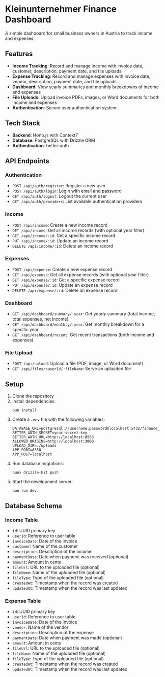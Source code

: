 # Kleinunternehmer Finance Dashboard

A simple dashboard for small business owners in Austria to track income and expenses.

## Features

- **Income Tracking**: Record and manage income with invoice date, customer, description, payment date, and file uploads
- **Expense Tracking**: Record and manage expenses with invoice date, vendor, description, payment date, and file uploads
- **Dashboard**: View yearly summaries and monthly breakdowns of income and expenses
- **File Uploads**: Upload invoice PDFs, images, or Word documents for both income and expenses
- **Authentication**: Secure user authentication system

## Tech Stack

- **Backend**: Hono.js with Context7
- **Database**: PostgreSQL with Drizzle ORM
- **Authentication**: better-auth

## API Endpoints

### Authentication

- `POST /api/auth/register`: Register a new user
- `POST /api/auth/login`: Login with email and password
- `GET /api/auth/logout`: Logout the current user
- `GET /api/auth/providers`: List available authentication providers

### Income

- `POST /api/income`: Create a new income record
- `GET /api/income`: Get all income records (with optional year filter)
- `GET /api/income/:id`: Get a specific income record
- `PUT /api/income/:id`: Update an income record
- `DELETE /api/income/:id`: Delete an income record

### Expenses

- `POST /api/expense`: Create a new expense record
- `GET /api/expense`: Get all expense records (with optional year filter)
- `GET /api/expense/:id`: Get a specific expense record
- `PUT /api/expense/:id`: Update an expense record
- `DELETE /api/expense/:id`: Delete an expense record

### Dashboard

- `GET /api/dashboard/summary/:year`: Get yearly summary (total income, total expenses, net income)
- `GET /api/dashboard/monthly/:year`: Get monthly breakdown for a specific year
- `GET /api/dashboard/recent`: Get recent transactions (both income and expenses)

### File Upload

- `POST /api/upload`: Upload a file (PDF, image, or Word document)
- `GET /api/files/:userId/:fileName`: Serve an uploaded file

## Setup

1. Clone the repository
2. Install dependencies:
   ```
   bun install
   ```
3. Create a `.env` file with the following variables:
   ```
   DATABASE_URL=postgresql://username:password@localhost:5432/finance_db
   BETTER_AUTH_SECRET=your-secret-key
   BETTER_AUTH_URL=http://localhost:8558
   ALLOWED_ORIGINS=http://localhost:3000
   UPLOAD_DIR=./uploads
   APP_PORT=8558
   APP_HOST=localhost
   ```
4. Run database migrations:
   ```
   bunx drizzle-kit push
   ```
5. Start the development server:
   ```
   bun run dev
   ```

## Database Schema

### Income Table

- `id`: UUID primary key
- `userId`: Reference to user table
- `invoiceDate`: Date of the invoice
- `customer`: Name of the customer
- `description`: Description of the income
- `paymentDate`: Date when payment was received (optional)
- `amount`: Amount in cents
- `fileUrl`: URL to the uploaded file (optional)
- `fileName`: Name of the uploaded file (optional)
- `fileType`: Type of the uploaded file (optional)
- `createdAt`: Timestamp when the record was created
- `updatedAt`: Timestamp when the record was last updated

### Expense Table

- `id`: UUID primary key
- `userId`: Reference to user table
- `invoiceDate`: Date of the invoice
- `vendor`: Name of the vendor
- `description`: Description of the expense
- `paymentDate`: Date when payment was made (optional)
- `amount`: Amount in cents
- `fileUrl`: URL to the uploaded file (optional)
- `fileName`: Name of the uploaded file (optional)
- `fileType`: Type of the uploaded file (optional)
- `createdAt`: Timestamp when the record was created
- `updatedAt`: Timestamp when the record was last updated

